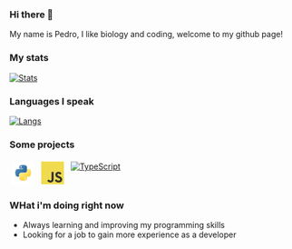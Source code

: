 ### Hi there 👋

My name is Pedro, I like biology and coding, welcome to my github page!

###  My stats

[![Stats](https://github-readme-stats.vercel.app/api?username=PedroMarquetti&show_icons=true&theme=dark)](https://github.com/PedroMarquetti)

### Languages I speak

[![Langs](https://github-readme-stats.vercel.app/api/top-langs/?username=PedroMarquetti&theme=dark&langs_count=8)](https://github.com/PedroMarquetti)

### Some projects

<a href="https://github.com/PedroMarquetti/fii_api"><img src="https://raw.githubusercontent.com/github/explore/80688e429a7d4ef2fca1e82350fe8e3517d3494d/topics/python/python.png" alt="Python" height="40" style="vertical-align:top; margin:4px"></a>
<a href="https://github.com/PedroMarquetti/calculator"><img src="https://raw.githubusercontent.com/github/explore/80688e429a7d4ef2fca1e82350fe8e3517d3494d/topics/javascript/javascript.png" alt="Javascript" height="40" style="vertical-align:top; margin:4px"></a>
<a href="https://github.com/PedroMarquetti/React-notes-app"><img src="https://img.shields.io/badge/TypeScript-007ACC?logo=typescript&logoColor=white" alt="TypeScript" height="40" style="vertical-align:top; margin:4px"></a>

### WHat i'm doing right now

- Always learning and improving my programming skills
- Looking for a job to gain more experience as a developer


<!--
**PedroMarquetti/PedroMarquetti** is a ✨ _special_ ✨ repository because its `README.md` (this file) appears on your GitHub profile.

Here are some ideas to get you started:

- 🔭 I’m currently working on ...
- 🌱 I’m currently learning ...
- 👯 I’m looking to collaborate on ...
- 🤔 I’m looking for help with ...
- 💬 Ask me about ...
- 📫 How to reach me: ...
- 😄 Pronouns: ...
- ⚡ Fun fact: ...
-->
